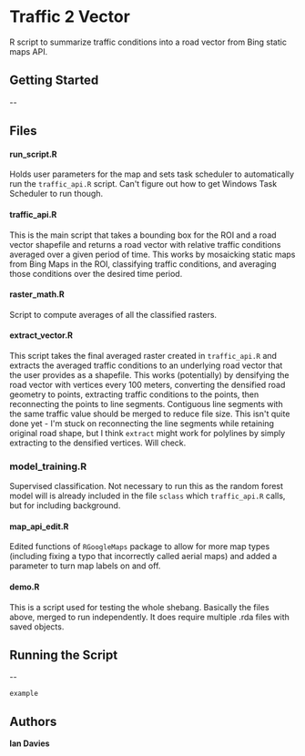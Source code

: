 # Traffic 2 Vector
R script to summarize traffic conditions into a road vector from Bing static maps API.

## Getting Started
--

## Files

#### run_script.R
Holds user parameters for the map and sets task scheduler to automatically run the `traffic_api.R` script. Can't figure out how to get Windows Task Scheduler to run though.

#### traffic_api.R
This is the main script that takes a bounding box for the ROI and a road vector shapefile and returns a road vector with relative traffic conditions averaged over a given period of time. This works by mosaicking static maps from Bing Maps in the ROI, classifying traffic conditions, and averaging those conditions over the desired time period.

#### raster_math.R
Script to compute averages of all the classified rasters.

#### extract_vector.R
This script takes the final averaged raster created in `traffic_api.R` and extracts the averaged traffic conditions to an underlying road vector that the user provides as a shapefile. This works (potentially) by densifying the road vector with vertices every 100 meters, converting the densified road geometry to points, extracting traffic conditions to the points, then reconnecting the points to line segments. Contiguous line segments with the same traffic value should be merged to reduce file size. This isn't quite done yet - I'm stuck on reconnecting the line segments while retaining original road shape, but I think `extract` might work for polylines by simply extracting to the densified vertices. Will check.

### model_training.R
Supervised classification. Not necessary to run this as the random forest model will is already included in the file `sclass` which `traffic_api.R` calls, but for including background. 

#### map_api_edit.R
Edited functions of `RGoogleMaps` package to allow for more map types (including fixing a typo that incorrectly called aerial maps) and added a parameter to turn map labels on and off. 

#### demo.R
This is a script used for testing the whole shebang. Basically the files above, merged to run independently. It does require multiple .rda files with saved objects.


## Running the Script


--

```
example
```

## Authors

**Ian Davies**
